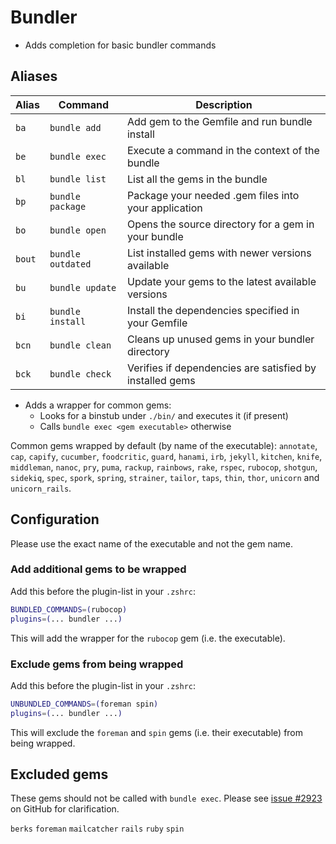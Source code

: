 # Bundler

- Adds completion for basic bundler commands

## Aliases

| Alias  | Command             | Description                                               |
|--------|---------------------|-----------------------------------------------------------|
| `ba`   | `bundle add`        | Add gem to the Gemfile and run bundle install             |
| `be`   | `bundle exec`       | Execute a command in the context of the bundle            |
| `bl`   | `bundle list`       | List all the gems in the bundle                           |
| `bp`   | `bundle package`    | Package your needed .gem files into your application      |
| `bo`   | `bundle open`       | Opens the source directory for a gem in your bundle       |
| `bout` | `bundle outdated`   | List installed gems with newer versions available         |
| `bu`   | `bundle update`     | Update your gems to the latest available versions         |
| `bi`   | `bundle install`    | Install the dependencies specified in your Gemfile        |
| `bcn`  | `bundle clean`      | Cleans up unused gems in your bundler directory           |
| `bck`  | `bundle check`      | Verifies if dependencies are satisfied by installed gems  |

    
- Adds a wrapper for common gems:
  - Looks for a binstub under `./bin/` and executes it (if present)
  - Calls `bundle exec <gem executable>` otherwise

Common gems wrapped by default (by name of the executable):
`annotate`, `cap`, `capify`, `cucumber`, `foodcritic`, `guard`, `hanami`, `irb`, `jekyll`, `kitchen`, `knife`, `middleman`, `nanoc`, `pry`, `puma`, `rackup`, `rainbows`, `rake`, `rspec`, `rubocop`, `shotgun`, `sidekiq`, `spec`, `spork`, `spring`, `strainer`, `tailor`, `taps`, `thin`, `thor`, `unicorn` and `unicorn_rails`.

## Configuration

Please use the exact name of the executable and not the gem name.

### Add additional gems to be wrapped

Add this before the plugin-list in your `.zshrc`:

```sh
BUNDLED_COMMANDS=(rubocop)
plugins=(... bundler ...)
```

This will add the wrapper for the `rubocop` gem (i.e. the executable).


### Exclude gems from being wrapped

Add this before the plugin-list in your `.zshrc`:

```sh
UNBUNDLED_COMMANDS=(foreman spin)
plugins=(... bundler ...)
```

This will exclude the `foreman` and `spin` gems (i.e. their executable) from being wrapped.

## Excluded gems

These gems should not be called with `bundle exec`. Please see [issue #2923](https://github.com/ohmyzsh/ohmyzsh/pull/2923) on GitHub for clarification.

`berks`
`foreman`
`mailcatcher`
`rails`
`ruby`
`spin`

